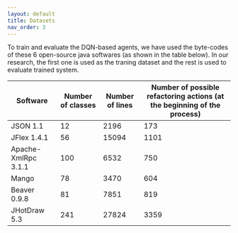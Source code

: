 ```yaml
---
layout: default
title: Datasets
nav_order: 3
---
```

To train and evaluate the DQN-based agents, we have used the byte-codes of these 6 open-source java softwares (as shown in the table below). In our research, the first one is used as the traning dataset and the rest is used to evaluate trained system.

Software	| Number of classes |	Number of lines |	Number of possible refactoring actions (at the beginning of the process)
----------|-------------------|-----------------|----------------------------------------------------------------|
JSON 1.1	| 12	| 2196	| 173 |
JFlex 1.4.1	| 56	| 15094	| 1101 |
Apache-XmlRpc 3.1.1 |	100	| 6532	| 750 |
Mango |	78	| 3470	| 604 |
Beaver 0.9.8	| 81	| 7851	| 819 |
JHotDraw 5.3	| 241	| 27824	| 3359 |

